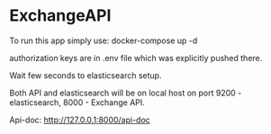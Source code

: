 # ExchangeAPI

To run this app simply use: docker-compose up -d

authorization keys are in .env file which was explicitly pushed there.

Wait few seconds to elasticsearch setup.

Both API and elasticsearch will be on local host on port 9200 - elasticsearch, 8000 - Exchange API. 

Api-doc:
http://127.0.0.1:8000/api-doc

